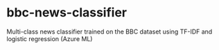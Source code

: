 # bbc-news-classifier
Multi-class news classifier trained on the BBC dataset using TF-IDF and logistic regression (Azure ML)
